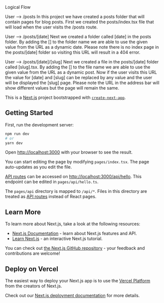 Logical Flow
 
User --> /posts
    In this project we have created a posts folder that will contain pages for blog posts. First we created the
    posts/index.tsx file that will load when the user visits the /posts route.

User --> /posts/[date]
    Next we created a folder called [date] in the posts folder. By adding the [] to the folder name we are able to use the given
    value from the URL as a dynamic date. Please note there is no index page in the posts/[date] folder so visiting this URL will
    result in a 404 error.

User --> /posts/[date]/[slug]
    Next we created a file in the posts/[date] folder called [slug].tsx. By adding the [] to the file name we are able to use the given
    value from the URL as a dynamic post. Now if the user visits this URL the value for [date] and [slug] can be replaced by any value 
    and the user will be displayed the [slug] page. Please note the URL in the address bar will show different values but the page will 
    remain the same.




This is a [Next.js](https://nextjs.org/) project bootstrapped with [`create-next-app`](https://github.com/vercel/next.js/tree/canary/packages/create-next-app).

## Getting Started

First, run the development server:

```bash
npm run dev
# or
yarn dev
```

Open [http://localhost:3000](http://localhost:3000) with your browser to see the result.

You can start editing the page by modifying `pages/index.tsx`. The page auto-updates as you edit the file.

[API routes](https://nextjs.org/docs/api-routes/introduction) can be accessed on [http://localhost:3000/api/hello](http://localhost:3000/api/hello). This endpoint can be edited in `pages/api/hello.ts`.

The `pages/api` directory is mapped to `/api/*`. Files in this directory are treated as [API routes](https://nextjs.org/docs/api-routes/introduction) instead of React pages.

## Learn More

To learn more about Next.js, take a look at the following resources:

- [Next.js Documentation](https://nextjs.org/docs) - learn about Next.js features and API.
- [Learn Next.js](https://nextjs.org/learn) - an interactive Next.js tutorial.

You can check out [the Next.js GitHub repository](https://github.com/vercel/next.js/) - your feedback and contributions are welcome!

## Deploy on Vercel

The easiest way to deploy your Next.js app is to use the [Vercel Platform](https://vercel.com/new?utm_medium=default-template&filter=next.js&utm_source=create-next-app&utm_campaign=create-next-app-readme) from the creators of Next.js.

Check out our [Next.js deployment documentation](https://nextjs.org/docs/deployment) for more details.
